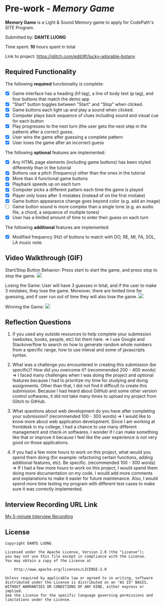 # Pre-work - *Memory Game*

**Memory Game** is a Light & Sound Memory game to apply for CodePath's SITE Program. 

Submitted by: **DANTE LUONG**

Time spent: **10** hours spent in total

Link to project: https://glitch.com/edit/#!/lucky-adorable-botany

## Required Functionality

The following **required** functionality is complete:

* [x] Game interface has a heading (h1 tag), a line of body text (p tag), and four buttons that match the demo app
* [x] "Start" button toggles between "Start" and "Stop" when clicked. 
* [x] Game buttons each light up and play a sound when clicked. 
* [x] Computer plays back sequence of clues including sound and visual cue for each button
* [x] Play progresses to the next turn (the user gets the next step in the pattern) after a correct guess. 
* [x] User wins the game after guessing a complete pattern
* [x] User loses the game after an incorrect guess

The following **optional** features are implemented:

* [x] Any HTML page elements (including game buttons) has been styled differently than in the tutorial
* [x] Buttons use a pitch (frequency) other than the ones in the tutorial
* [x] More than 4 functional game buttons
* [x] Playback speeds up on each turn
* [x] Computer picks a different pattern each time the game is played
* [x] Player only loses after 3 mistakes (instead of on the first mistake)
* [x] Game button appearance change goes beyond color (e.g. add an image)
* [ ] Game button sound is more complex than a single tone (e.g. an audio file, a chord, a sequence of multiple tones)
* [x] User has a limited amount of time to enter their guess on each turn

The following **additional** features are implemented:

- [x] Modified frequency (Hz) of buttons to match with DO, RE, MI, FA, SOL, LA music note.

## Video Walkthrough (GIF)

Start/Stop Button Behavior: Press start to start the game, and press stop to stop the game.
![](http://g.recordit.co/cLvcRUqiQX.gif)

Losing the Game: User will have 3 guesses in total, and if the user to make 3 mistakes, they lose the game. Moreover, there are limited time for guessing, and if user run out of time they will also lose the game.
![](http://g.recordit.co/TIsIqSv1xH.gif)

Winning the Game:
![](http://g.recordit.co/622exbcIhS.gif)

## Reflection Questions
1. If you used any outside resources to help complete your submission (websites, books, people, etc) list them here.
=> I use Google and Stackoverflow to search on how to generate random whole numbers from a specific range, how to use inteval and some of javascripts syntax. 

2. What was a challenge you encountered in creating this submission (be specific)? How did you overcome it? (recommended 200 - 400 words)
=> I faced many challenges when I was doing the project and optional features because I had to prioritize my time for studying and doing assignments. Other than that, I did not find it difficult to create this submission. Because I had heard about GitHub and some other version control softwares, it did not take many times to upload my project from Glitch to GitHub. 

3. What questions about web development do you have after completing your submission? (recommended 100 - 300 words)
=> I would like to know more about web application development. Since I am working at frontdesk in my college, I had a chance to use many different management and check-in softwares. I wonder if I can make something like that or improve it because I feel like the user experience is not very good on those applications.

4. If you had a few more hours to work on this project, what would you spend them doing (for example: refactoring certain functions, adding additional features, etc). Be specific. (recommended 100 - 300 words)
=> If I had a few more hours to work on this project, I would spend them doing more documentation on my code. I would add more comments and explanations to make it easier for future maintenance. Also, I would spend more time testing my program with different test cases to make sure it was correctly implemented. 



## Interview Recording URL Link

[My 5-minute Interview Recording](https://l.facebook.com/l.php?u=https%3A%2F%2Fdrive.google.com%2Ffile%2Fd%2F1dHmhjp1LP1CK28_3XgxW0ffsNzdrIoWV%2Fview%3Fusp%3Dsharing%26fbclid%3DIwAR18Uz-YHL17uK2YLMFKR_PhsYPOfGorl-Kdjsrsrii6Ya_177EBm8mSHEw&h=AT13yek0oopArJFTKm0s13zT40pezoiYjxTnUYzZPiXTvBIs3lF296SQrtJkTuc-dERFNCUMagpBxdQDi-bQm5g-D-87iMNJwEOeuyTRnrauqAiVJYNAlY69O7anyaeVb-UiHL6MZsoDjYk22ZnTiA)


## License

    Copyright DANTE LUONG

    Licensed under the Apache License, Version 2.0 (the "License");
    you may not use this file except in compliance with the License.
    You may obtain a copy of the License at

        http://www.apache.org/licenses/LICENSE-2.0

    Unless required by applicable law or agreed to in writing, software
    distributed under the License is distributed on an "AS IS" BASIS,
    WITHOUT WARRANTIES OR CONDITIONS OF ANY KIND, either express or implied.
    See the License for the specific language governing permissions and
    limitations under the License.
